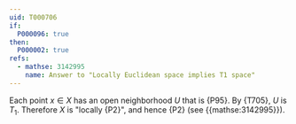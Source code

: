 ```yaml
---
uid: T000706
if:
  P000096: true
then:
  P000002: true
refs:
  - mathse: 3142995
    name: Answer to "Locally Euclidean space implies T1 space"
---
```


Each point $x\in X$ has an open neighborhood $U$ that is {P95}.
By {T705}, $U$ is $T_1$.
Therefore $X$ is "locally {P2}", and hence {P2}
(see {{mathse:3142995}}).
